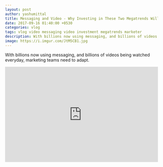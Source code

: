 ```yaml
---
layout: post
author: yashumittal
title: Messaging and Video - Why Investing in These Two Megatrends Will Make You a Better Marketer
date: 2017-09-16 01:40:00 +0530
categories: vlog
tags: vlog video messaging video investment megatrends marketer
description: With billions now using messaging, and billions of videos being watched everyday, marketing teams need to adapt. Here are some best practices that can help
image: https://i.imgur.com/JtM5CB1.jpg
---
```


With billions now using messaging, and billions of videos being watched everyday, marketing teams need to adapt.

<iframe width="100%" height="315" src="https://www.youtube.com/embed/JQLRNQd9u-E?rel=0" frameborder="0" allow="autoplay; encrypted-media" allowfullscreen></iframe>